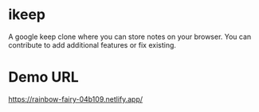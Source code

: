 # ikeep
A google keep clone where you can store notes on your browser. You can contribute to add additional features or fix existing.

# Demo URL
https://rainbow-fairy-04b109.netlify.app/
